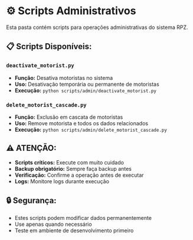 # ⚙️ Scripts Administrativos

Esta pasta contém scripts para operações administrativas do sistema RPZ.

## 📋 **Scripts Disponíveis:**

### `deactivate_motorist.py`
- **Função:** Desativa motoristas no sistema
- **Uso:** Desativação temporária ou permanente de motoristas
- **Execução:** `python scripts/admin/deactivate_motorist.py`

### `delete_motorist_cascade.py`
- **Função:** Exclusão em cascata de motoristas
- **Uso:** Remove motorista e todos os dados relacionados
- **Execução:** `python scripts/admin/delete_motorist_cascade.py`

## ⚠️ **ATENÇÃO:**
- **Scripts críticos:** Execute com muito cuidado
- **Backup obrigatório:** Sempre faça backup antes
- **Verificação:** Confirme a operação antes de executar
- **Logs:** Monitore logs durante execução

## 🔒 **Segurança:**
- Estes scripts podem modificar dados permanentemente
- Use apenas quando necessário
- Teste em ambiente de desenvolvimento primeiro 